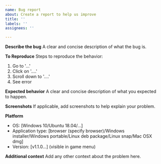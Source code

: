 ```yaml
---
name: Bug report
about: Create a report to help us improve
title: ''
labels: ''
assignees: ''

---
```


**Describe the bug**
A clear and concise description of what the bug is.

**To Reproduce**
Steps to reproduce the behavior:
1. Go to '...'
2. Click on '....'
3. Scroll down to '....'
4. See error

**Expected behavior**
A clear and concise description of what you expected to happen.

**Screenshots**
If applicable, add screenshots to help explain your problem.

**Platform**
 - OS: [Windows 10/Ubuntu 18.04/...]
 - Application type: [browser (specify browser)/Windows installer/Windows portable/Linux deb package/Linux snap/Mac OSX dmg]
 - Version: [v1.1.0...] (visible in game menu)

**Additional context**
Add any other context about the problem here.
